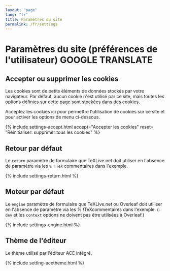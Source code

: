 ```yaml
---
layout: "page"
lang: "fr"
title: Paramètres du site
permalink: /fr/settings
---
```

# Paramètres du site (préférences de l'utilisateur) GOOGLE TRANSLATE

## Accepter ou supprimer les cookies

Les cookies sont de petits éléments de données stockés par votre navigateur. Par défaut, aucun cookie n'est utilisé par ce site, mais toutes les options définies sur cette page sont stockées dans des cookies.

Acceptez les cookies ici pour permettre l'utilisation de cookies sur ce site et pour activer les options de menu ci-dessous.


{% include settings-accept.html 
   accept="Accepter les cookies"
   reset= "Réinitialiser: supprimer tous les cookies"
%}

## Retour par défaut

Le `return` paramètre de formulaire que TeXLive.net doit utiliser en l'absence de paramètre via les `% !TeX` commentaires dans l'exemple.

{% include settings-return.html %}


## Moteur par défaut

Le `engine` paramètre de formulaire que TeXLive.net ou Overleaf doit utiliser en l'absence de paramètre via les % !TeXcommentaires dans l'exemple. (`-dev` et les `context` options ne doivent pas être utilisées à Overleaf.)

{% include settings-engine.html %}


## Thème de l'éditeur
Le thème utilisé par l'éditeur ACE intégré.

{% include setting-acetheme.html %}
